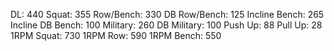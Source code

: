 DL: 440
 Squat: 355
 Row/Bench: 330
 DB Row/Bench: 125
 Incline Bench: 265
 Incline DB Bench: 100
 Military: 260
 DB Military: 100
 Push Up: 88
 Pull Up: 28
 1RPM Squat: 730
 1RPM Row: 590
 1RPM Bench: 550
